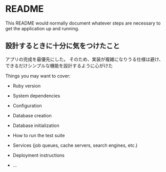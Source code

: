 # README

This README would normally document whatever steps are necessary to get the
application up and running.

## 設計するときに十分に気をつけたこと

アプリの完成を最優先にした。
そのため、実装が複雑になりうる仕様は避け、できるだけシンプルな機能を設計するように心がけた

Things you may want to cover:

- Ruby version

- System dependencies

- Configuration

- Database creation

- Database initialization

- How to run the test suite

- Services (job queues, cache servers, search engines, etc.)

- Deployment instructions

- ...
